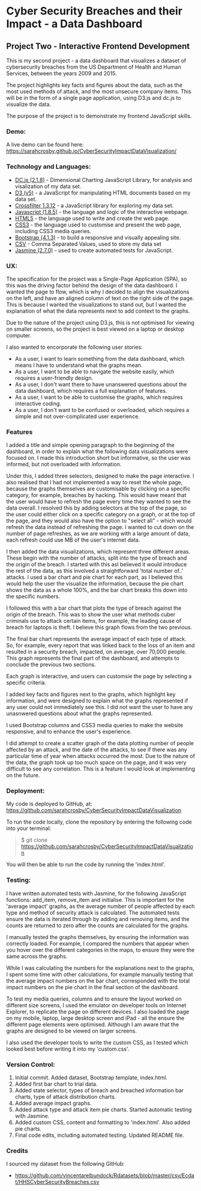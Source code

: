 # Cyber Security Breaches and their Impact - a Data Dashboard

## Project Two - Interactive Frontend Development

This is my second project - a data dashboard that visualizes a dataset of cybersecurity breaches from the US Department of Health and Human Services, between the years 2009 and 2015. 

The project highlights key facts and figures about the data, such as the most used methods of attack, and the most unsecure company items. This will be in the form of a single page application, using D3.js and dc.js to visualize the data.

The purpose of the project is to demonstrate my frontend JavaScript skills.

### Demo:

A live demo can be found here: https://sarahcrosby.github.io/CyberSecurityImpactDataVisualization/

### Technology and Languages:

* [DC.js (2.1.8)](https://dc-js.github.io/dc.js/) - Dimensional Charting JavaScript Library, for analysis and visalization of my data set.
* [D3 (v5)](https://d3js.org/) - a JavaScript for manipulating HTML documents based on my data set. 
* [Crossfilter 1.3.12](http://square.github.io/crossfilter/) - a JavaScript library for exploring my data set.
* [Javascript (1.8.5)](https://en.wikipedia.org/wiki/JavaScript) - the language and logic of the interactive webpage.
* [HTML5](https://en.wikipedia.org/wiki/HTML) - the language used to write and create the web page.
* [CSS3](https://en.wikipedia.org/wiki/Cascading_Style_Sheets) - the language used to customise and present the web page, including CSS3 media queries.
* [Bootstrap (4.1.3)](https://getbootstrap.com/) - to build a responsive and visually appealing site.
* [CSV](https://en.wikipedia.org/wiki/Comma-separated_values) - Comma Separated Values, used to store my data set
* [Jasmine (2.7.0)](https://jasmine.github.io/) - used to create automated tests for JavaScript.

### UX:

The specification for the project was a Single-Page Application (SPA), so this was the driving factor behind the design of the data dashboard. I wanted the page to flow, which is why I decided to align the visualizations on the left, and have an aligned column of text on the right side of the page. This is because I wanted the visualizations to stand out, but I wanted the explanation of what the data represents next to add context to the graphs. 

Due to the nature of the project using D3.js, this is not optimised for viewing on smaller screens, so the project is best viewed on a laptop or desktop computer.

I also wanted to encorporate the following user stories: 

* As a user, I want to learn something from the data dashboard, which means I have to understand what the graphs mean.
* As a user, I want to be able to navigate the website easily, which requires a user-friendly design.
* As a user, I don't want there to have unanswered questions about the data dashboard, which requires a full explanation of features.
* As a user, I want to be able to customise the graphs, which requires interactive coding.
* As a user, I don't want to be confused or overloaded, which requires a simple and not over-complicated user experience.

### Features

I added a title and simple opening paragraph to the beginning of the dashboard, in order to explain what the following data visualizations were focused on. I made this introduction short but informative, so the user was informed, but not overloaded with information.

Under this, I added three selectors, designed to make the page interactive. I also realised that I had not implemented a way to reset the whole page, because the graphs themselves are customisable by clicking on a specific category, for example, breaches by hacking. This would have meant that the user would have to refresh the page every time they wanted to see the data overall. I resolved this by adding selectors at the top of the page, so the user could either click on a specific category on a graph, or at the top of the page, and they would also have the option to "select all" - which would refresh the data instead of refreshing the page. I wanted to cut down on the number of page refreshes, as we are working with a large amount of data, each refresh could use MB of the user's internet data.

I then added the data visualizations, which represent three different areas. These begin with the number of attacks, split into the type of breach and the origin of the breach. I started with this asI believed it would introduce the rest of the data, as this involved a straightforward 'total number of..' attacks. I used a bar chart and pie chart for each part, as I believed this would help the user the visualize the information, because the pie chart shows the data as a whole 100%, and the bar chart breaks this down into the specific numbers. 

I followed this with a bar chart that plots the type of breach against the origin of the breach. This was to show the user what methods cuber criminals use to attack certain items, for example, the leading cause of breach for laptops is theft. I believe this graph flows from the two previous.

The final bar chart represents the average impact of each type of attack. So, for example, every report that was linked back to the loss of an item and resulted in a security breach, impacted, on average, over 70,000 people. This graph represents the final part of the dashboard, and attempts to conclude the previous two sections. 

Each graph is interactive, and users can customsie the page by selecting a specific criteria. 

I added key facts and figures next to the graphs, which highlight key information, and were designed to explain what the graphs represented if any user could not immediately see this. I did not want the user to have any unasnwered questions about what the graphs represented.

I used Bootstrap columns and CSS3 media queries to make the website responsive, and to enhance the user's experience.

I did attempt to create a scatter graph of the data plotting number of people affected by an attack, and the date of the attacks, to see if there was any particular time of year when attacks occurred the most. Due to the nature of the data, the graph took up too much space on the page, and it was very difficult to see any correlation. This is a feature I would look at implementing on the future.

### Deployment:

My code is deployed to GitHub, at: https://github.com/sarahcrosby/CyberSecurityImpactDataVisualization

To run the code locally, clone the repository by entering the following code into your terminal: 
> $ git clone https://github.com/sarahcrosby/CyberSecurityImpactDataVisualization

You will then be able to run the code by running the 'index.html'.

### Testing:
 
I have written automated tests with Jasmine, for the following JavaScript functions: add_item, remove_item and initialise. This is important for the 'average impact' graphs, as the average number of people affected by each type and method of security attack is calculated. The automated tests ensure the data is iterated through by adding and removing items, and the counts are returned to zero after the counts are calculated for the graphs.

I manually tested the graphs themselves, by ensuring the information was correctly loaded. For example, I compared the numbers that appear when you hover over the different categories in the maps, to ensure they were the same across the graphs.

While I was calculating the numbers for the explanations next to the graphs, I spent some time with other calculations, for example manually testing that the average impact numbers on the bar chart, corresponded with the total impact numbers on the pie chart in the final section of the dashboard.

To test my media queries, columns and to ensure the layout worked on different size screens, I used the emulator on developer tools on Internet Explorer, to replicate the page on different devices. I also loaded the page on my mobile, laptop, large desktop screen and iPad - all the ensure the different page elements were optimised. Although I am aware that the graphs are designed to be viewed on larger screens.

I also used the developer tools to write the custom CSS, as I tested which looked best before writing it into my 'custom.css'.


### Version Control:
1. Initial commit. Added dataset, Bootstrap template, index.html.
2. Added first bar chart to trial data.
3. Added state selector, types of breach and breached information bar charts, type of attack distribution charts.
4. Added average impact graphs.
5. Added attack type and attack item pie charts. Started automatic testing with Jasmine.
6. Added custom CSS, content and formatting to 'index.html'. Also added pie charts.
7. Final code edits, including automated testing. Updated README file.

### Credits

I sourced my dataset from the following GitHub:
* https://github.com/vincentarelbundock/Rdatasets/blob/master/csv/Ecdat/HHSCyberSecurityBreaches.csv